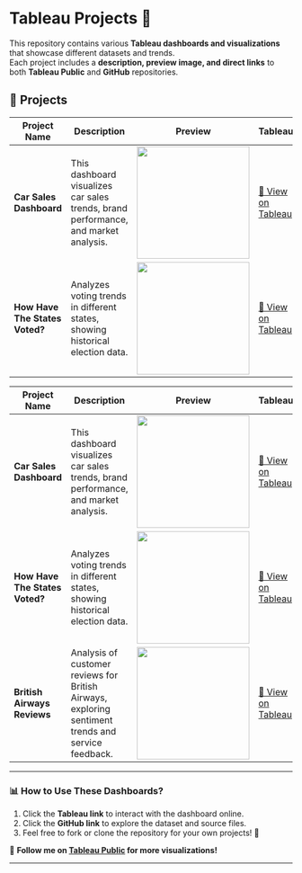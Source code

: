 


# Tableau Projects 🚀

This repository contains various **Tableau dashboards and visualizations** that showcase different datasets and trends.  
Each project includes a **description, preview image, and direct links** to both **Tableau Public** and **GitHub** repositories.

## 📌 Projects

| Project Name                  | Description | Preview | Tableau | GitHub |
|--------------------------------|-------------|---------|---------|--------|
| **Car Sales Dashboard**        | This dashboard visualizes car sales trends, brand performance, and market analysis. | <img src="https://github.com/user-attachments/assets/4592ed70-7f83-4754-b102-72dbf05448b5" width="200"> | [🔗 View on Tableau](https://public.tableau.com/app/profile/sevgi.yaz.c./vizzes) | [📂 View on GitHub](https://github.com/svgcibay/TabLeau/tree/main/CarSalesDashboard) |
| **How Have The States Voted?** | Analyzes voting trends in different states, showing historical election data. | <img src="https://github.com/user-attachments/assets/385876df-24f6-4d87-b8de-29524f05b46c" width="200"> | [🔗 View on Tableau](https://public.tableau.com/app/profile/sevgi.yaz.c./vizzes) | [📂 View on GitHub](https://github.com/svgcibay/TabLeau/tree/main/HOW%20HAVE%20THE%20STATES%20VOTED?) |













| Project Name                  | Description | Preview | Tableau | GitHub |
|--------------------------------|-------------|---------|---------|--------|
| **Car Sales Dashboard**        | This dashboard visualizes car sales trends, brand performance, and market analysis. | <img src="https://github.com/user-attachments/assets/4592ed70-7f83-4754-b102-72dbf05448b5" width="200"> | [🔗 View on Tableau](https://public.tableau.com/app/profile/sevgi.yaz.c./vizzes) | [📂 View on GitHub](https://github.com/svgcibay/TabLeau/tree/main/CarSalesDashboard) |
| **How Have The States Voted?** | Analyzes voting trends in different states, showing historical election data. | <img src="https://github.com/user-attachments/assets/385876df-24f6-4d87-b8de-29524f05b46c" width="200"> | [🔗 View on Tableau](https://public.tableau.com/app/profile/sevgi.yaz.c./vizzes) | [📂 View on GitHub](https://github.com/svgcibay/TabLeau/tree/main/HOW%20HAVE%20THE%20STATES%20VOTED?) |
| **British Airways Reviews**   | Analysis of customer reviews for British Airways, exploring sentiment trends and service feedback. | <img width="200" src="https://github.com/user-attachments/assets/8c71b290-4e96-4fe9-b556-7e7f9aee4440" /> | [🔗 View on Tableau](https://public.tableau.com/app/profile/sevgi.yaz.c./vizzes) | [📂 View on GitHub](https://github.com/svgcibay/TabLeau) |

---------

### 📊 How to Use These Dashboards?
1. Click the **Tableau link** to interact with the dashboard online.
2. Click the **GitHub link** to explore the dataset and source files.
3. Feel free to fork or clone the repository for your own projects! 🚀

📌 **Follow me on [Tableau Public](https://public.tableau.com/app/profile/sevgi.yaz.c./vizzes) for more visualizations!**  

---
